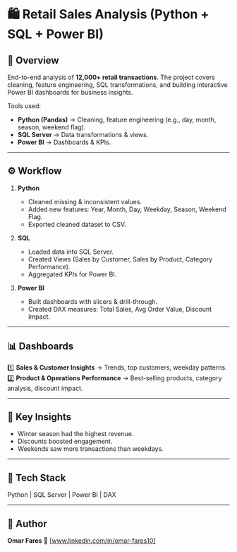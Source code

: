 # 🛍️ Retail Sales Analysis (Python + SQL + Power BI)

## 📌 Overview

End-to-end analysis of **12,000+ retail transactions**. The project covers cleaning, feature engineering, SQL transformations, and building interactive Power BI dashboards for business insights.

Tools used:

* **Python (Pandas)** → Cleaning, feature engineering (e.g., day, month, season, weekend flag).
* **SQL Server** → Data transformations & views.
* **Power BI** → Dashboards & KPIs.

---

## ⚙️ Workflow

1. **Python**

   * Cleaned missing & inconsistent values.
   * Added new features: Year, Month, Day, Weekday, Season, Weekend Flag.
   * Exported cleaned dataset to CSV.

2. **SQL**

   * Loaded data into SQL Server.
   * Created Views (Sales by Customer, Sales by Product, Category Performance).
   * Aggregated KPIs for Power BI.

3. **Power BI**

   * Built dashboards with slicers & drill-through.
   * Created DAX measures: Total Sales, Avg Order Value, Discount Impact.

---

## 📊 Dashboards

1️⃣ **Sales & Customer Insights** → Trends, top customers, weekday patterns.
2️⃣ **Product & Operations Performance** → Best-selling products, category analysis, discount impact.

---

## 🚀 Key Insights

* Winter season had the highest revenue.
* Discounts boosted engagement.
* Weekends saw more transactions than weekdays.

---

## 🧰 Tech Stack

Python | SQL Server | Power BI | DAX

---

## 👤 Author

**Omar Fares**
💼 \[www.linkedin.com/in/omar-fares10]

